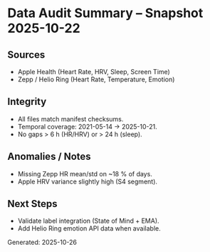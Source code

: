 # Data Audit Summary – Snapshot 2025-10-22

## Sources

- Apple Health (Heart Rate, HRV, Sleep, Screen Time)
- Zepp / Helio Ring (Heart Rate, Temperature, Emotion)

## Integrity

- All files match manifest checksums.
- Temporal coverage: 2021-05-14 → 2025-10-21.
- No gaps > 6 h (HR/HRV) or > 24 h (sleep).

## Anomalies / Notes

- Missing Zepp HR mean/std on ~18 % of days.
- Apple HRV variance slightly high (S4 segment).

## Next Steps

- Validate label integration (State of Mind + EMA).
- Add Helio Ring emotion API data when available.

Generated: 2025-10-26
